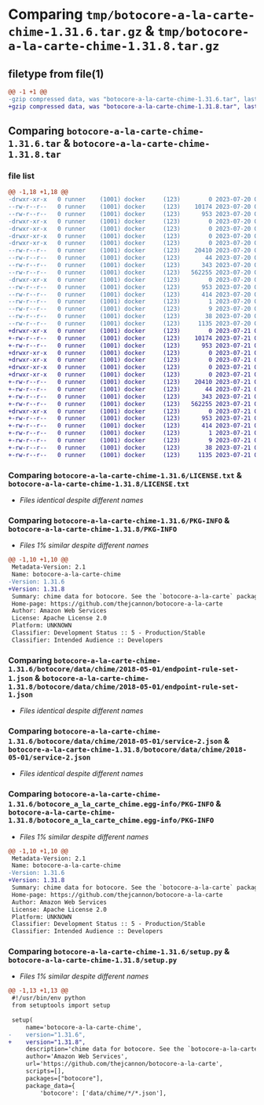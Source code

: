 # Comparing `tmp/botocore-a-la-carte-chime-1.31.6.tar.gz` & `tmp/botocore-a-la-carte-chime-1.31.8.tar.gz`

## filetype from file(1)

```diff
@@ -1 +1 @@
-gzip compressed data, was "botocore-a-la-carte-chime-1.31.6.tar", last modified: Thu Jul 20 01:20:11 2023, max compression
+gzip compressed data, was "botocore-a-la-carte-chime-1.31.8.tar", last modified: Fri Jul 21 01:21:20 2023, max compression
```

## Comparing `botocore-a-la-carte-chime-1.31.6.tar` & `botocore-a-la-carte-chime-1.31.8.tar`

### file list

```diff
@@ -1,18 +1,18 @@
-drwxr-xr-x   0 runner    (1001) docker     (123)        0 2023-07-20 01:20:11.946612 botocore-a-la-carte-chime-1.31.6/
--rw-r--r--   0 runner    (1001) docker     (123)    10174 2023-07-20 01:20:11.000000 botocore-a-la-carte-chime-1.31.6/LICENSE.txt
--rw-r--r--   0 runner    (1001) docker     (123)      953 2023-07-20 01:20:11.946612 botocore-a-la-carte-chime-1.31.6/PKG-INFO
-drwxr-xr-x   0 runner    (1001) docker     (123)        0 2023-07-20 01:20:11.942612 botocore-a-la-carte-chime-1.31.6/botocore/
-drwxr-xr-x   0 runner    (1001) docker     (123)        0 2023-07-20 01:20:11.942612 botocore-a-la-carte-chime-1.31.6/botocore/data/
-drwxr-xr-x   0 runner    (1001) docker     (123)        0 2023-07-20 01:20:11.942612 botocore-a-la-carte-chime-1.31.6/botocore/data/chime/
-drwxr-xr-x   0 runner    (1001) docker     (123)        0 2023-07-20 01:20:11.946612 botocore-a-la-carte-chime-1.31.6/botocore/data/chime/2018-05-01/
--rw-r--r--   0 runner    (1001) docker     (123)    20410 2023-07-20 01:19:55.000000 botocore-a-la-carte-chime-1.31.6/botocore/data/chime/2018-05-01/endpoint-rule-set-1.json
--rw-r--r--   0 runner    (1001) docker     (123)       44 2023-07-20 01:19:55.000000 botocore-a-la-carte-chime-1.31.6/botocore/data/chime/2018-05-01/examples-1.json
--rw-r--r--   0 runner    (1001) docker     (123)      343 2023-07-20 01:19:55.000000 botocore-a-la-carte-chime-1.31.6/botocore/data/chime/2018-05-01/paginators-1.json
--rw-r--r--   0 runner    (1001) docker     (123)   562255 2023-07-20 01:19:55.000000 botocore-a-la-carte-chime-1.31.6/botocore/data/chime/2018-05-01/service-2.json
-drwxr-xr-x   0 runner    (1001) docker     (123)        0 2023-07-20 01:20:11.946612 botocore-a-la-carte-chime-1.31.6/botocore_a_la_carte_chime.egg-info/
--rw-r--r--   0 runner    (1001) docker     (123)      953 2023-07-20 01:20:11.000000 botocore-a-la-carte-chime-1.31.6/botocore_a_la_carte_chime.egg-info/PKG-INFO
--rw-r--r--   0 runner    (1001) docker     (123)      414 2023-07-20 01:20:11.000000 botocore-a-la-carte-chime-1.31.6/botocore_a_la_carte_chime.egg-info/SOURCES.txt
--rw-r--r--   0 runner    (1001) docker     (123)        1 2023-07-20 01:20:11.000000 botocore-a-la-carte-chime-1.31.6/botocore_a_la_carte_chime.egg-info/dependency_links.txt
--rw-r--r--   0 runner    (1001) docker     (123)        9 2023-07-20 01:20:11.000000 botocore-a-la-carte-chime-1.31.6/botocore_a_la_carte_chime.egg-info/top_level.txt
--rw-r--r--   0 runner    (1001) docker     (123)       38 2023-07-20 01:20:11.946612 botocore-a-la-carte-chime-1.31.6/setup.cfg
--rw-r--r--   0 runner    (1001) docker     (123)     1135 2023-07-20 01:20:11.000000 botocore-a-la-carte-chime-1.31.6/setup.py
+drwxr-xr-x   0 runner    (1001) docker     (123)        0 2023-07-21 01:21:20.630912 botocore-a-la-carte-chime-1.31.8/
+-rw-r--r--   0 runner    (1001) docker     (123)    10174 2023-07-21 01:21:20.000000 botocore-a-la-carte-chime-1.31.8/LICENSE.txt
+-rw-r--r--   0 runner    (1001) docker     (123)      953 2023-07-21 01:21:20.630912 botocore-a-la-carte-chime-1.31.8/PKG-INFO
+drwxr-xr-x   0 runner    (1001) docker     (123)        0 2023-07-21 01:21:20.630912 botocore-a-la-carte-chime-1.31.8/botocore/
+drwxr-xr-x   0 runner    (1001) docker     (123)        0 2023-07-21 01:21:20.630912 botocore-a-la-carte-chime-1.31.8/botocore/data/
+drwxr-xr-x   0 runner    (1001) docker     (123)        0 2023-07-21 01:21:20.630912 botocore-a-la-carte-chime-1.31.8/botocore/data/chime/
+drwxr-xr-x   0 runner    (1001) docker     (123)        0 2023-07-21 01:21:20.630912 botocore-a-la-carte-chime-1.31.8/botocore/data/chime/2018-05-01/
+-rw-r--r--   0 runner    (1001) docker     (123)    20410 2023-07-21 01:21:06.000000 botocore-a-la-carte-chime-1.31.8/botocore/data/chime/2018-05-01/endpoint-rule-set-1.json
+-rw-r--r--   0 runner    (1001) docker     (123)       44 2023-07-21 01:21:06.000000 botocore-a-la-carte-chime-1.31.8/botocore/data/chime/2018-05-01/examples-1.json
+-rw-r--r--   0 runner    (1001) docker     (123)      343 2023-07-21 01:21:06.000000 botocore-a-la-carte-chime-1.31.8/botocore/data/chime/2018-05-01/paginators-1.json
+-rw-r--r--   0 runner    (1001) docker     (123)   562255 2023-07-21 01:21:06.000000 botocore-a-la-carte-chime-1.31.8/botocore/data/chime/2018-05-01/service-2.json
+drwxr-xr-x   0 runner    (1001) docker     (123)        0 2023-07-21 01:21:20.630912 botocore-a-la-carte-chime-1.31.8/botocore_a_la_carte_chime.egg-info/
+-rw-r--r--   0 runner    (1001) docker     (123)      953 2023-07-21 01:21:20.000000 botocore-a-la-carte-chime-1.31.8/botocore_a_la_carte_chime.egg-info/PKG-INFO
+-rw-r--r--   0 runner    (1001) docker     (123)      414 2023-07-21 01:21:20.000000 botocore-a-la-carte-chime-1.31.8/botocore_a_la_carte_chime.egg-info/SOURCES.txt
+-rw-r--r--   0 runner    (1001) docker     (123)        1 2023-07-21 01:21:20.000000 botocore-a-la-carte-chime-1.31.8/botocore_a_la_carte_chime.egg-info/dependency_links.txt
+-rw-r--r--   0 runner    (1001) docker     (123)        9 2023-07-21 01:21:20.000000 botocore-a-la-carte-chime-1.31.8/botocore_a_la_carte_chime.egg-info/top_level.txt
+-rw-r--r--   0 runner    (1001) docker     (123)       38 2023-07-21 01:21:20.630912 botocore-a-la-carte-chime-1.31.8/setup.cfg
+-rw-r--r--   0 runner    (1001) docker     (123)     1135 2023-07-21 01:21:20.000000 botocore-a-la-carte-chime-1.31.8/setup.py
```

### Comparing `botocore-a-la-carte-chime-1.31.6/LICENSE.txt` & `botocore-a-la-carte-chime-1.31.8/LICENSE.txt`

 * *Files identical despite different names*

### Comparing `botocore-a-la-carte-chime-1.31.6/PKG-INFO` & `botocore-a-la-carte-chime-1.31.8/PKG-INFO`

 * *Files 1% similar despite different names*

```diff
@@ -1,10 +1,10 @@
 Metadata-Version: 2.1
 Name: botocore-a-la-carte-chime
-Version: 1.31.6
+Version: 1.31.8
 Summary: chime data for botocore. See the `botocore-a-la-carte` package for more info.
 Home-page: https://github.com/thejcannon/botocore-a-la-carte
 Author: Amazon Web Services
 License: Apache License 2.0
 Platform: UNKNOWN
 Classifier: Development Status :: 5 - Production/Stable
 Classifier: Intended Audience :: Developers
```

### Comparing `botocore-a-la-carte-chime-1.31.6/botocore/data/chime/2018-05-01/endpoint-rule-set-1.json` & `botocore-a-la-carte-chime-1.31.8/botocore/data/chime/2018-05-01/endpoint-rule-set-1.json`

 * *Files identical despite different names*

### Comparing `botocore-a-la-carte-chime-1.31.6/botocore/data/chime/2018-05-01/service-2.json` & `botocore-a-la-carte-chime-1.31.8/botocore/data/chime/2018-05-01/service-2.json`

 * *Files identical despite different names*

### Comparing `botocore-a-la-carte-chime-1.31.6/botocore_a_la_carte_chime.egg-info/PKG-INFO` & `botocore-a-la-carte-chime-1.31.8/botocore_a_la_carte_chime.egg-info/PKG-INFO`

 * *Files 1% similar despite different names*

```diff
@@ -1,10 +1,10 @@
 Metadata-Version: 2.1
 Name: botocore-a-la-carte-chime
-Version: 1.31.6
+Version: 1.31.8
 Summary: chime data for botocore. See the `botocore-a-la-carte` package for more info.
 Home-page: https://github.com/thejcannon/botocore-a-la-carte
 Author: Amazon Web Services
 License: Apache License 2.0
 Platform: UNKNOWN
 Classifier: Development Status :: 5 - Production/Stable
 Classifier: Intended Audience :: Developers
```

### Comparing `botocore-a-la-carte-chime-1.31.6/setup.py` & `botocore-a-la-carte-chime-1.31.8/setup.py`

 * *Files 1% similar despite different names*

```diff
@@ -1,13 +1,13 @@
 #!/usr/bin/env python
 from setuptools import setup
 
 setup(
     name='botocore-a-la-carte-chime',
-    version="1.31.6",
+    version="1.31.8",
     description='chime data for botocore. See the `botocore-a-la-carte` package for more info.',
     author='Amazon Web Services',
     url='https://github.com/thejcannon/botocore-a-la-carte',
     scripts=[],
     packages=["botocore"],
     package_data={
         'botocore': ['data/chime/*/*.json'],
```

